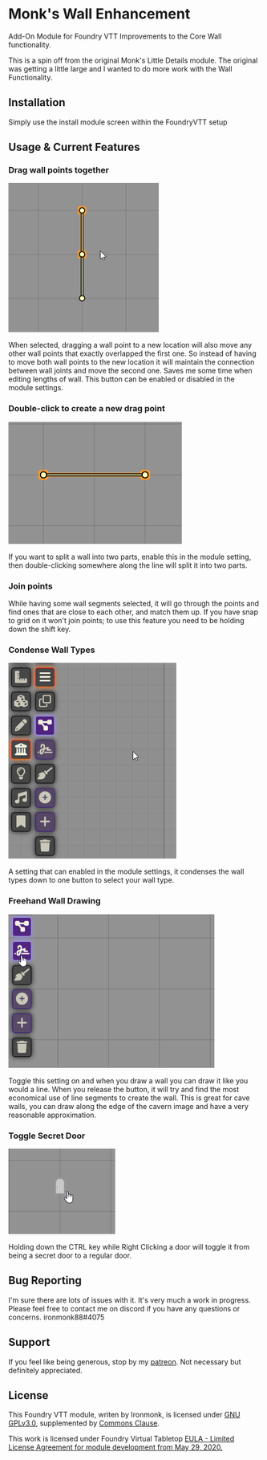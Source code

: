 # Monk's Wall Enhancement
Add-On Module for Foundry VTT
Improvements to the Core Wall functionality.

This is a spin off from the original Monk's Little Details module.  The original was getting a little large and I wanted to do more work with the Wall Functionality.

## Installation
Simply use the install module screen within the FoundryVTT setup

## Usage & Current Features

### Drag wall points together

![monks-wall-enhancement](WallEnhancementExamples/DragWallPoints.gif)

When selected, dragging a wall point to a new location will also move any other wall points that exactly overlapped the first one.  So instead of having to move both wall points to the new location it will maintain the connection between wall joints and move the second one.  Saves me some time when editing lengths of wall. This button can be enabled or disabled in the module settings.

### Double-click to create a new drag point
![monks-wall-enhancement](WallEnhancementExamples/SplitWall.gif)

If you want to split a wall into two parts, enable this in the module setting, then double-clicking somewhere along the line will split it into two parts.

### Join points
While having some wall segments selected, it will go through the points and find ones that are close to each other, and match them up. If you have snap to grid on it won't join points; to use this feature you need to be holding down the shift key.

### Condense Wall Types
![monks-wall-enhancement](WallEnhancementExamples/CondenseWalls.gif)

A setting that can enabled in the module settings, it condenses the wall types down to one button to select your wall type.

### Freehand Wall Drawing
![monks-wall-enhancement](WallEnhancementExamples/FreehandWallDraw.gif)

Toggle this setting on and when you draw a wall you can draw it like you would a line.  When you release the button, it will try and find the most economical use of line segments to create the wall.  This is great for cave walls, you can draw along the edge of the cavern image and have a very reasonable approximation.

### Toggle Secret Door
![monks-wall-enhancement](WallEnhancementExamples/ToggleSecretDoor.gif)

Holding down the CTRL key while Right Clicking a door will toggle it from being a secret door to a regular door.

## Bug Reporting
I'm sure there are lots of issues with it.  It's very much a work in progress.
Please feel free to contact me on discord if you have any questions or concerns. ironmonk88#4075

## Support

If you feel like being generous, stop by my <a href="https://www.patreon.com/ironmonk">patreon</a>.  Not necessary but definitely appreciated.

## License
This Foundry VTT module, writen by Ironmonk, is licensed under [GNU GPLv3.0](https://www.gnu.org/licenses/gpl-3.0.en.html), supplemented by [Commons Clause](https://commonsclause.com/).

This work is licensed under Foundry Virtual Tabletop <a href="https://foundryvtt.com/article/license/">EULA - Limited License Agreement for module development from May 29, 2020.</a>
